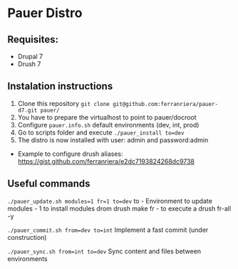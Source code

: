 Pauer Distro
============

## Requisites:

* Drupal 7
* Drush 7

## Instalation instructions

1. Clone this repository `git clone git@github.com:ferranriera/pauer-d7.git pauer/`
2. You have to prepare the virtualhost to point to pauer/docroot
3. Configure `pauer.info.sh` default environments (dev, int, prod)
4. Go to scripts folder and execute `./pauer_install to=dev` 
5. The distro is now installed with user: admin and password:admin

* Example to configure drush aliases: https://gist.github.com/ferranriera/e2dc7193824268dc9738

## Useful commands
`./pauer_update.sh modules=1 fr=1 to=dev`
to - Environment to update
modules - 1 to install modules drom drush make
fr - to execute a drush fr-all -y


`./pauer_commit.sh from=dev to=int`
Implement a fast commit (under construction)

`./pauer_sync.sh from=int to=dev`
Sync content and files between environments

